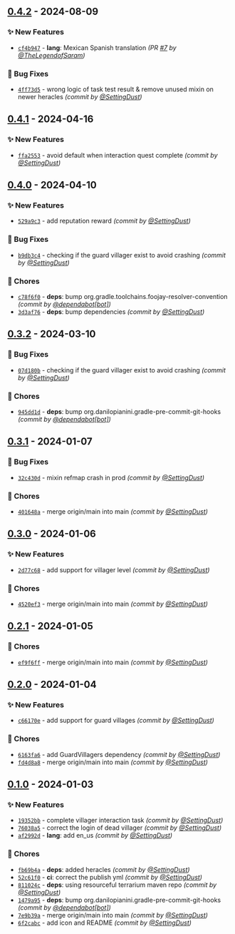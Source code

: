
## [0.4.2] - 2024-08-09
### :sparkles: New Features
- [`cf4b947`](https://github.com/SettingDust/HeraclesForVillagers/commit/cf4b947b30664d958cc40df3189ac0be8a011bf7) - **lang**: Mexican Spanish translation *(PR [#7](https://github.com/SettingDust/HeraclesForVillagers/pull/7) by [@TheLegendofSaram](https://github.com/TheLegendofSaram))*

### :bug: Bug Fixes
- [`4ff73d5`](https://github.com/SettingDust/HeraclesForVillagers/commit/4ff73d5f7f10312428d3087d79f886317eb59c54) - wrong logic of task test result & remove unused mixin on newer heracles *(commit by [@SettingDust](https://github.com/SettingDust))*


## [0.4.1] - 2024-04-16
### :sparkles: New Features
- [`ffa2553`](https://github.com/SettingDust/HeraclesForVillagers/commit/ffa255387e27590d494cba96c00b7d68237ef7cd) - avoid default when interaction quest complete *(commit by [@SettingDust](https://github.com/SettingDust))*


## [0.4.0] - 2024-04-10
### :sparkles: New Features
- [`529a9c3`](https://github.com/SettingDust/HeraclesForVillagers/commit/529a9c36efbd5625ce2a0236844e7ee1f8e16336) - add reputation reward *(commit by [@SettingDust](https://github.com/SettingDust))*

### :bug: Bug Fixes
- [`b9db3c4`](https://github.com/SettingDust/HeraclesForVillagers/commit/b9db3c48c983b4e38787be3cc3dd75683c11b105) - checking if the guard villager exist to avoid crashing *(commit by [@SettingDust](https://github.com/SettingDust))*

### :wrench: Chores
- [`c78f6f0`](https://github.com/SettingDust/HeraclesForVillagers/commit/c78f6f09eebadf2b355a5b22905baa52657f6bc8) - **deps**: bump org.gradle.toolchains.foojay-resolver-convention *(commit by [@dependabot[bot]](https://github.com/apps/dependabot))*
- [`3d3af76`](https://github.com/SettingDust/HeraclesForVillagers/commit/3d3af76950c35b5d3296f2bb3d1b75f0c4801100) - **deps**: bump dependencies *(commit by [@SettingDust](https://github.com/SettingDust))*


## [0.3.2] - 2024-03-10
### :bug: Bug Fixes
- [`07d180b`](https://github.com/SettingDust/HeraclesForVillagers/commit/07d180b3d0434c262e894054a1a44d947891ad5d) - checking if the guard villager exist to avoid crashing *(commit by [@SettingDust](https://github.com/SettingDust))*

### :wrench: Chores
- [`945dd1d`](https://github.com/SettingDust/HeraclesForVillagers/commit/945dd1d77a8b6f840b0f07f1a4265f38aa6ae71d) - **deps**: bump org.danilopianini.gradle-pre-commit-git-hooks *(commit by [@dependabot[bot]](https://github.com/apps/dependabot))*


## [0.3.1] - 2024-01-07
### :bug: Bug Fixes
- [`32c430d`](https://github.com/SettingDust/HeraclesForVillagers/commit/32c430dffdbc31eadb6ba3a2259e2987d7c5eea2) - mixin refmap crash in prod *(commit by [@SettingDust](https://github.com/SettingDust))*

### :wrench: Chores
- [`401648a`](https://github.com/SettingDust/HeraclesForVillagers/commit/401648a478d3b4a3868c8605f692520523ecad11) - merge origin/main into main *(commit by [@SettingDust](https://github.com/SettingDust))*


## [0.3.0] - 2024-01-06
### :sparkles: New Features
- [`2d77c68`](https://github.com/SettingDust/HeraclesForVillagers/commit/2d77c68f0a4162c8546fe8ba0c842b96412cb134) - add support for villager level *(commit by [@SettingDust](https://github.com/SettingDust))*

### :wrench: Chores
- [`4520ef3`](https://github.com/SettingDust/HeraclesForVillagers/commit/4520ef38ccc4602f8810b4fb5e467b1867e77b87) - merge origin/main into main *(commit by [@SettingDust](https://github.com/SettingDust))*


## [0.2.1] - 2024-01-05
### :wrench: Chores
- [`ef9f6ff`](https://github.com/SettingDust/HeraclesForVillagers/commit/ef9f6ff41f98780fc35a1bbb3cdc1b6cf099ac1d) - merge origin/main into main *(commit by [@SettingDust](https://github.com/SettingDust))*


## [0.2.0] - 2024-01-04
### :sparkles: New Features
- [`c66170e`](https://github.com/SettingDust/HeraclesForVillagers/commit/c66170e372a844c525742e0b09b393d0b8325a51) - add support for guard villages *(commit by [@SettingDust](https://github.com/SettingDust))*

### :wrench: Chores
- [`6163fa6`](https://github.com/SettingDust/HeraclesForVillagers/commit/6163fa6c62faba9e3f59f7fa1fbb9351ae9427aa) - add GuardVillagers dependency *(commit by [@SettingDust](https://github.com/SettingDust))*
- [`fd4d8a8`](https://github.com/SettingDust/HeraclesForVillagers/commit/fd4d8a8c1fabf39140e4a3afdb2ded0584596229) - merge origin/main into main *(commit by [@SettingDust](https://github.com/SettingDust))*


## [0.1.0] - 2024-01-03
### :sparkles: New Features
- [`19352bb`](https://github.com/SettingDust/HeraclesForVillagers/commit/19352bb79969226ebe0f877d6820eabce342cd29) - complete villager interaction task *(commit by [@SettingDust](https://github.com/SettingDust))*
- [`76038a5`](https://github.com/SettingDust/HeraclesForVillagers/commit/76038a562749bdd4ce5d2b45507573b80b9fbc2e) - correct the login of dead villager *(commit by [@SettingDust](https://github.com/SettingDust))*
- [`af2992d`](https://github.com/SettingDust/HeraclesForVillagers/commit/af2992d317c91297d979a20e49bdbf7c449e52a0) - **lang**: add en_us *(commit by [@SettingDust](https://github.com/SettingDust))*

### :wrench: Chores
- [`fb69b4a`](https://github.com/SettingDust/HeraclesForVillagers/commit/fb69b4a63b13fc93e7893a595cfd1e3afb8fb95b) - **deps**: added heracles *(commit by [@SettingDust](https://github.com/SettingDust))*
- [`52c61f0`](https://github.com/SettingDust/HeraclesForVillagers/commit/52c61f010482934f76e7d02677727bdb071152ef) - **ci**: correct the publish yml *(commit by [@SettingDust](https://github.com/SettingDust))*
- [`811024c`](https://github.com/SettingDust/HeraclesForVillagers/commit/811024c55508caa776b3bc3a7a4647dd199c8099) - **deps**: using resourceful terrarium maven repo *(commit by [@SettingDust](https://github.com/SettingDust))*
- [`1479a95`](https://github.com/SettingDust/HeraclesForVillagers/commit/1479a95bd179e89a989208fcef0e0e90ffd748f8) - **deps**: bump org.danilopianini.gradle-pre-commit-git-hooks *(commit by [@dependabot[bot]](https://github.com/apps/dependabot))*
- [`7e9b39a`](https://github.com/SettingDust/HeraclesForVillagers/commit/7e9b39a3be4c6d60adf7e2ca890543a1abe1499e) - merge origin/main into main *(commit by [@SettingDust](https://github.com/SettingDust))*
- [`6f2cabc`](https://github.com/SettingDust/HeraclesForVillagers/commit/6f2cabc0711dc5900f8bd9bae785f44298375872) - add icon and README *(commit by [@SettingDust](https://github.com/SettingDust))*


[0.1.0]: https://github.com/SettingDust/HeraclesForVillagers/compare/0.0.0...0.1.0
[0.2.0]: https://github.com/SettingDust/HeraclesForVillagers/compare/0.1.0...0.2.0
[0.2.1]: https://github.com/SettingDust/HeraclesForVillagers/compare/0.2.0...0.2.1
[0.3.0]: https://github.com/SettingDust/HeraclesForVillagers/compare/0.2.1...0.3.0
[0.3.1]: https://github.com/SettingDust/HeraclesForVillagers/compare/0.3.0...0.3.1
[0.3.2]: https://github.com/SettingDust/HeraclesForVillagers/compare/0.3.1...0.3.2
[0.4.0]: https://github.com/SettingDust/HeraclesForVillagers/compare/0.3.2...0.4.0
[0.4.1]: https://github.com/SettingDust/HeraclesForVillagers/compare/0.4.0...0.4.1
[0.4.2]: https://github.com/SettingDust/HeraclesForVillagers/compare/0.4.1...0.4.2
